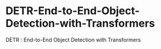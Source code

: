 # DETR-End-to-End-Object-Detection-with-Transformers
DETR : End-to-End Object Detection with Transformers
